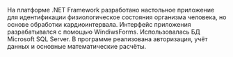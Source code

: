 На платформе .NET Framework разработано настольное приложение для идентификации физиологическое состояния организма человека, но основе обработки кардиоинтервала. Интерфейс приложения разрабатывался с помощью WindiwsForms. Использовалась БД Microsoft SQL Server. В программе реализована авторизация, учёт данных и основные математические расчёты.

